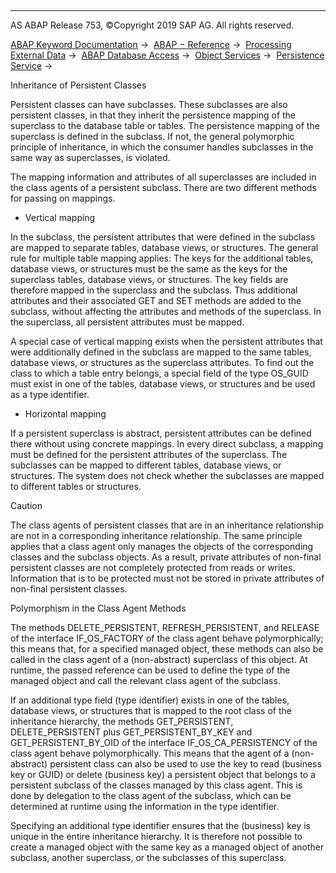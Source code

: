   

* * *

AS ABAP Release 753, ©Copyright 2019 SAP AG. All rights reserved.

[ABAP Keyword Documentation](javascript:call_link\('abenabap.htm'\)) →  [ABAP − Reference](javascript:call_link\('abenabap_reference.htm'\)) →  [Processing External Data](javascript:call_link\('abenabap_language_external_data.htm'\)) →  [ABAP Database Access](javascript:call_link\('abenabap_sql.htm'\)) →  [Object Services](javascript:call_link\('abenabap_object_services.htm'\)) →  [Persistence Service](javascript:call_link\('abenabap_object_services_persist.htm'\)) → 

Inheritance of Persistent Classes

Persistent classes can have subclasses. These subclasses are also persistent classes, in that they inherit the persistence mapping of the superclass to the database table or tables. The persistence mapping of the superclass is defined in the subclass. If not, the general polymorphic principle of inheritance, in which the consumer handles subclasses in the same way as superclasses, is violated.

The mapping information and attributes of all superclasses are included in the class agents of a persistent subclass. There are two different methods for passing on mappings.

-   Vertical mapping

In the subclass, the persistent attributes that were defined in the subclass are mapped to separate tables, database views, or structures. The general rule for multiple table mapping applies: The keys for the additional tables, database views, or structures must be the same as the keys for the superclass tables, database views, or structures. The key fields are therefore mapped in the superclass and the subclass. Thus additional attributes and their associated GET and SET methods are added to the subclass, without affecting the attributes and methods of the superclass. In the superclass, all persistent attributes must be mapped.

A special case of vertical mapping exists when the persistent attributes that were additionally defined in the subclass are mapped to the same tables, database views, or structures as the superclass attributes. To find out the class to which a table entry belongs, a special field of the type OS\_GUID must exist in one of the tables, database views, or structures and be used as a type identifier.

-   Horizontal mapping

If a persistent superclass is abstract, persistent attributes can be defined there without using concrete mappings. In every direct subclass, a mapping must be defined for the persistent attributes of the superclass. The subclasses can be mapped to different tables, database views, or structures. The system does not check whether the subclasses are mapped to different tables or structures.

Caution

The class agents of persistent classes that are in an inheritance relationship are not in a corresponding inheritance relationship. The same principle applies that a class agent only manages the objects of the corresponding classes and the subclass objects. As a result, private attributes of non-final persistent classes are not completely protected from reads or writes. Information that is to be protected must not be stored in private attributes of non-final persistent classes.

Polymorphism in the Class Agent Methods

The methods DELETE\_PERSISTENT, REFRESH\_PERSISTENT, and RELEASE of the interface IF\_OS\_FACTORY of the class agent behave polymorphically; this means that, for a specified managed object, these methods can also be called in the class agent of a (non-abstract) superclass of this object. At runtime, the passed reference can be used to define the type of the managed object and call the relevant class agent of the subclass.

If an additional type field (type identifier) exists in one of the tables, database views, or structures that is mapped to the root class of the inheritance hierarchy, the methods GET\_PERSISTENT, DELETE\_PERSISTENT plus GET\_PERSISTENT\_BY\_KEY and GET\_PERSISTENT\_BY\_OID of the interface IF\_OS\_CA\_PERSISTENCY of the class agent behave polymorphically. This means that the agent of a (non-abstract) persistent class can also be used to use the key to read (business key or GUID) or delete (business key) a persistent object that belongs to a persistent subclass of the classes managed by this class agent. This is done by delegation to the class agent of the subclass, which can be determined at runtime using the information in the type identifier.

Specifying an additional type identifier ensures that the (business) key is unique in the entire inheritance hierarchy. It is therefore not possible to create a managed object with the same key as a managed object of another subclass, another superclass, or the subclasses of this superclass.
